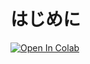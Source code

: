 # はじめに

[![Open In Colab](https://colab.research.google.com/assets/colab-badge.svg)](https://colab.research.google.com/github/Daiki04/python_tuto/blob/main/)